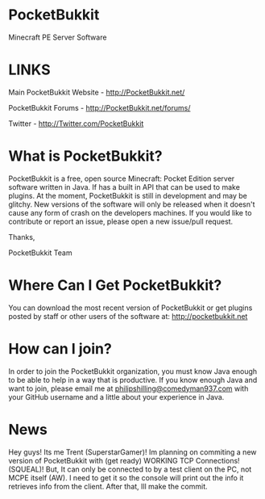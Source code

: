 PocketBukkit
============

Minecraft PE Server Software

LINKS
============
Main PocketBukkit Website - http://PocketBukkit.net/

PocketBukkit Forums - http://PocketBukkit.net/forums/

Twitter - http://Twitter.com/PocketBukkit

What is PocketBukkit?
============

PocketBukkit is a free, open source Minecraft: Pocket Edition server software written in Java.  If has a built in API that
can be used to make plugins.  At the moment, PocketBukkit is still in development and may be glitchy.  New versions of the 
software will only be released when it doesn't cause any form of crash on the developers machines.  If you would like to 
contribute or report an issue, please open a new issue/pull request.

Thanks,

PocketBukkit Team

Where Can I Get PocketBukkit?
============

You can download the most recent version of PocketBukkit or get plugins posted by staff or other users of the software at: http://pocketbukkit.net

How can I join?
============

In order to join the PocketBukkit organization, you must know Java enough to be able to help in a way that is productive.  If you know enough Java and want to join, please email me at philipshilling@comedyman937.com with your GitHub username and a little about your experience in Java.

News
============
Hey guys! Its me Trent (SuperstarGamer)! Im planning on commiting a new version of PocketBukkit with (get ready) WORKING TCP Connections! (SQUEAL)! But, It can only be connected to by a test client on the PC, not MCPE itself (AW). I need to get it so the console will print out the info it retrieves info from the client. After that, Ill make the commit.
